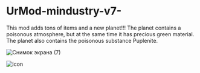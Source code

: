 # UrMod-mindustry-v7-
This mod adds tons of items and a new planet!!! The planet contains a poisonous atmosphere, but at the same time it has precious green material. The planet also contains the poisonous substance Puplenite.

![Снимок экрана (7)](https://github.com/misterfirer/UrMod-mindustry-v7-/assets/75091040/a4c304e7-16d9-478d-9953-7c6ed7145b21)

![icon](https://github.com/misterfirer/UrMod-mindustry-v7-/assets/75091040/cb6b1876-3426-4778-b166-b13d143e7579)


